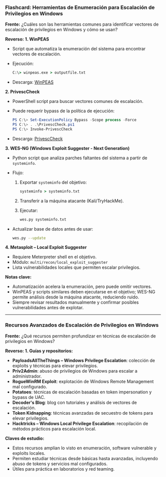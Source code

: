 ### Flashcard: Herramientas de Enumeración para Escalación de Privilegios en Windows

**Frente:**
¿Cuáles son las herramientas comunes para identificar vectores de escalación de privilegios en Windows y cómo se usan?

**Reverso:**
**1. WinPEAS**

* Script que automatiza la enumeración del sistema para encontrar vectores de escalación.
* Ejecución:

  ```cmd
  C:\> winpeas.exe > outputfile.txt
  ```
* Descarga: [WinPEAS](https://github.com/carlospolop/PEASS-ng/tree/master/winPEAS)

**2. PrivescCheck**

* PowerShell script para buscar vectores comunes de escalación.
* Puede requerir bypass de la política de ejecución:

  ```powershell
  PS C:\> Set-ExecutionPolicy Bypass -Scope process -Force
  PS C:\> . .\PrivescCheck.ps1
  PS C:\> Invoke-PrivescCheck
  ```
* Descarga: [PrivescCheck](https://github.com/itm4n/PrivescCheck)

**3. WES-NG (Windows Exploit Suggester - Next Generation)**

* Python script que analiza parches faltantes del sistema a partir de `systeminfo`.
* Flujo:

  1. Exportar `systeminfo` del objetivo:

     ```cmd
     systeminfo > systeminfo.txt
     ```
  2. Transferir a la máquina atacante (Kali/TryHackMe).
  3. Ejecutar:

     ```bash
     wes.py systeminfo.txt
     ```
* Actualizar base de datos antes de usar:

  ```bash
  wes.py --update
  ```

**4. Metasploit – Local Exploit Suggester**

* Requiere Meterpreter shell en el objetivo.
* Módulo: `multi/recon/local_exploit_suggester`
* Lista vulnerabilidades locales que permiten escalar privilegios.

**Notas clave:**

* Automatización acelera la enumeración, pero puede omitir vectores.
* WinPEAS y scripts similares deben ejecutarse en el objetivo; WES-NG permite análisis desde la máquina atacante, reduciendo ruido.
* Siempre revisar resultados manualmente y confirmar posibles vulnerabilidades antes de explotar.

---

###  Recursos Avanzados de Escalación de Privilegios en Windows

**Frente:**
¿Qué recursos permiten profundizar en técnicas de escalación de privilegios en Windows?

**Reverso:**
**1. Guías y repositorios:**

* **PayloadsAllTheThings – Windows Privilege Escalation**: colección de exploits y técnicas para elevar privilegios.
* **Priv2Admin**: abuso de privilegios de Windows para escalar a administrador.
* **RogueWinRM Exploit**: explotación de Windows Remote Management mal configurado.
* **Potatoes**: técnicas de escalación basadas en token impersonation y bypass de UAC.
* **Decoder's Blog**: blog con tutoriales y análisis de vectores de escalación.
* **Token Kidnapping**: técnicas avanzadas de secuestro de tokens para elevar privilegios.
* **Hacktricks – Windows Local Privilege Escalation**: recopilación de métodos prácticos para escalación local.

**Claves de estudio:**

* Estos recursos amplían lo visto en enumeración, software vulnerable y exploits locales.
* Permiten estudiar técnicas desde básicas hasta avanzadas, incluyendo abuso de tokens y servicios mal configurados.
* Útiles para práctica en laboratorios y red teaming.
